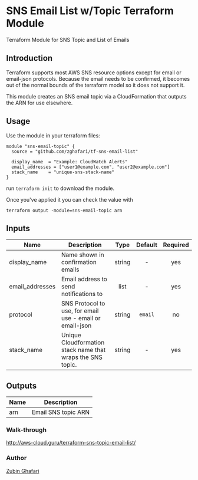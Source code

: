 
# SNS Email List w/Topic Terraform Module #

Terraform Module for SNS Topic and List of Emails

## Introduction

Terraform supports most AWS SNS resource options except for email or email-json protocols. Because the email needs to be
confirmed, it becomes out of the normal bounds of the terraform model so it does not support it. 

This module creates an SNS email topic via a CloudFormation that outputs the ARN for use elsewhere. 

## Usage

Use the module in your terraform files:

    module "sns-email-topic" {
      source = "github.com/zghafari/tf-sns-email-list"

      display_name  = "Example: CloudWatch Alerts"
      email_addresses = ["user1@example.com", "user2@example.com"]
      stack_name    = "unique-sns-stack-name"
    }

run `terraform init` to download the module.

Once you've applied it you can check the value with

    terraform output -module=sns-email-topic arn

<!-- BEGINNING OF PRE-COMMIT-TERRAFORM DOCS HOOK -->

## Inputs

| Name | Description | Type | Default | Required |
|------|-------------|:----:|:-----:|:-----:|
| display_name | Name shown in confirmation emails | string | - | yes |
| email_addresses | Email address to send notifications to | list | - | yes |
| protocol | SNS Protocol to use, for email use - email or email-json | string | `email` | no |
| stack_name | Unique Cloudformation stack name that wraps the SNS topic. | string | - | yes |

## Outputs

| Name | Description |
|------|-------------|
| arn | Email SNS topic ARN |

<!-- END OF PRE-COMMIT-TERRAFORM DOCS HOOK -->
### Walk-through
http://aws-cloud.guru/terraform-sns-topic-email-list/

### Author

  [Zubin Ghafari](https://www.linkedin.com/in/zghafari/)
